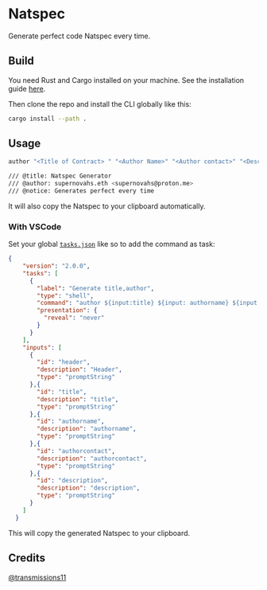 # Natspec 

Generate perfect code Natspec every time.

## Build

You need Rust and Cargo installed on your machine. See the installation guide
[here](https://doc.rust-lang.org/cargo/getting-started/installation.html).

Then clone the repo and install the CLI globally like this:

```sh
cargo install --path .
```

## Usage

```sh
author "<Title of Contract> " "<Author Name>" "<Author contact>" "<Description of contract>"
```

```sh
/// @title: Natspec Generator
/// @author: supernovahs.eth <supernovahs@proton.me>
/// @notice: Generates perfect every time
```

It will also copy the Natspec to your clipboard automatically.

### With VSCode

Set your global [`tasks.json`](https://stackoverflow.com/questions/41046494/making-global-tasks-in-vs-code) like so to add the command as task:

```json
{
    "version": "2.0.0",
    "tasks": [
      {
        "label": "Generate title,author",
        "type": "shell",
        "command": "author ${input:title} ${input: authorname} ${input:authorcontact} ${input:description}",
        "presentation": {
          "reveal": "never"
        }
      }
    ],
    "inputs": [
      {
        "id": "header",
        "description": "Header",
        "type": "promptString"
      },{
        "id": "title",
        "description": "title",
        "type": "promptString" 
      },{
        "id": "authorname",
        "description": "authorname",
        "type": "promptString"
      },{
        "id": "authorcontact",
        "description": "authorcontact",
        "type": "promptString"
      },{
        "id": "description",
        "description": "description",
        "type": "promptString"
      }
    ]
  }
```

This will copy the generated Natspec to your clipboard.

## Credits

[@transmissions11](https://github.com/transmissions11)
